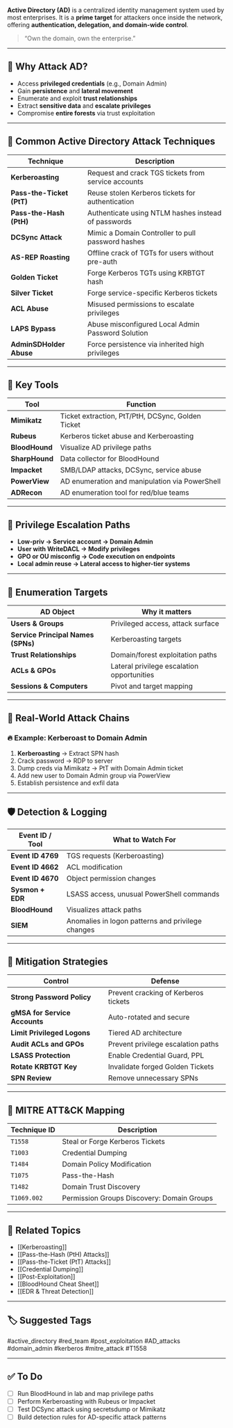 **Active Directory (AD)** is a centralized identity management system used by most enterprises. It is a **prime target** for attackers once inside the network, offering **authentication, delegation, and domain-wide control**.

> “Own the domain, own the enterprise.”

---

## 🎯 Why Attack AD?

- Access **privileged credentials** (e.g., Domain Admin)
- Gain **persistence** and **lateral movement**
- Enumerate and exploit **trust relationships**
- Extract **sensitive data** and **escalate privileges**
- Compromise **entire forests** via trust exploitation

---

## 🧱 Common Active Directory Attack Techniques

| Technique               | Description                                      |
|--------------------------|--------------------------------------------------|
| **Kerberoasting**        | Request and crack TGS tickets from service accounts |
| **Pass-the-Ticket (PtT)**| Reuse stolen Kerberos tickets for authentication |
| **Pass-the-Hash (PtH)**  | Authenticate using NTLM hashes instead of passwords |
| **DCSync Attack**        | Mimic a Domain Controller to pull password hashes |
| **AS-REP Roasting**      | Offline crack of TGTs for users without pre-auth |
| **Golden Ticket**        | Forge Kerberos TGTs using KRBTGT hash            |
| **Silver Ticket**        | Forge service-specific Kerberos tickets          |
| **ACL Abuse**            | Misused permissions to escalate privileges       |
| **LAPS Bypass**          | Abuse misconfigured Local Admin Password Solution |
| **AdminSDHolder Abuse**  | Force persistence via inherited high privileges  |

---

## 🧠 Key Tools

| Tool            | Function                                         |
|------------------|--------------------------------------------------|
| **Mimikatz**      | Ticket extraction, PtT/PtH, DCSync, Golden Ticket |
| **Rubeus**        | Kerberos ticket abuse and Kerberoasting        |
| **BloodHound**    | Visualize AD privilege paths                   |
| **SharpHound**    | Data collector for BloodHound                  |
| **Impacket**      | SMB/LDAP attacks, DCSync, service abuse        |
| **PowerView**     | AD enumeration and manipulation via PowerShell |
| **ADRecon**       | AD enumeration tool for red/blue teams         |

---

## 🔐 Privilege Escalation Paths

- **Low-priv → Service account → Domain Admin**
- **User with WriteDACL → Modify privileges**
- **GPO or OU misconfig → Code execution on endpoints**
- **Local admin reuse → Lateral access to higher-tier systems**

---

## 🔎 Enumeration Targets

| AD Object            | Why it matters                            |
|-----------------------|--------------------------------------------|
| **Users & Groups**     | Privileged access, attack surface          |
| **Service Principal Names (SPNs)** | Kerberoasting targets       |
| **Trust Relationships** | Domain/forest exploitation paths         |
| **ACLs & GPOs**        | Lateral privilege escalation opportunities |
| **Sessions & Computers** | Pivot and target mapping                |

---

## 📘 Real-World Attack Chains

### 🔥 Example: Kerberoast to Domain Admin

1. **Kerberoasting** → Extract SPN hash
2. Crack password → RDP to server
3. Dump creds via Mimikatz → PtT with Domain Admin ticket
4. Add new user to Domain Admin group via PowerView
5. Establish persistence and exfil data

---

## 🛡 Detection & Logging

| Event ID / Tool     | What to Watch For                              |
|----------------------|-------------------------------------------------|
| **Event ID 4769**     | TGS requests (Kerberoasting)                   |
| **Event ID 4662**     | ACL modification                               |
| **Event ID 4670**     | Object permission changes                      |
| **Sysmon + EDR**      | LSASS access, unusual PowerShell commands      |
| **BloodHound**        | Visualizes attack paths                        |
| **SIEM**              | Anomalies in logon patterns and privilege changes |

---

## 🔐 Mitigation Strategies

| Control                  | Defense                                        |
|---------------------------|------------------------------------------------|
| **Strong Password Policy** | Prevent cracking of Kerberos tickets         |
| **gMSA for Service Accounts** | Auto-rotated and secure                     |
| **Limit Privileged Logons** | Tiered AD architecture                       |
| **Audit ACLs and GPOs**   | Prevent privilege escalation paths             |
| **LSASS Protection**      | Enable Credential Guard, PPL                   |
| **Rotate KRBTGT Key**     | Invalidate forged Golden Tickets               |
| **SPN Review**            | Remove unnecessary SPNs                        |

---

## 🧠 MITRE ATT&CK Mapping

| Technique ID | Description                            |
|--------------|-----------------------------------------|
| `T1558`      | Steal or Forge Kerberos Tickets         |
| `T1003`      | Credential Dumping                      |
| `T1484`      | Domain Policy Modification              |
| `T1075`      | Pass-the-Hash                           |
| `T1482`      | Domain Trust Discovery                  |
| `T1069.002`  | Permission Groups Discovery: Domain Groups |

---

## 🔗 Related Topics

- [[Kerberoasting]]
- [[Pass-the-Hash (PtH) Attacks]]
- [[Pass-the-Ticket (PtT) Attacks]]
- [[Credential Dumping]]
- [[Post-Exploitation]]
- [[BloodHound Cheat Sheet]]
- [[EDR & Threat Detection]]

---

## 🏷 Suggested Tags

#active_directory #red_team #post_exploitation #AD_attacks #domain_admin #kerberos #mitre_attack #T1558

---

## ✅ To Do

- [ ] Run BloodHound in lab and map privilege paths
- [ ] Perform Kerberoasting with Rubeus or Impacket
- [ ] Test DCSync attack using secretsdump or Mimikatz
- [ ] Build detection rules for AD-specific attack patterns
